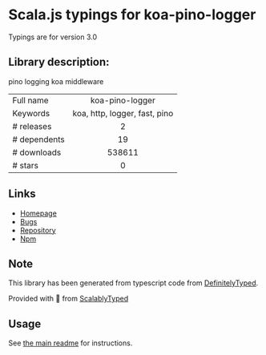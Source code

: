 
# Scala.js typings for koa-pino-logger

Typings are for version 3.0

## Library description:
pino logging koa middleware

|                    |                 |
| ------------------ | :-------------: |
| Full name          | koa-pino-logger |
| Keywords           | koa, http, logger, fast, pino |
| # releases         | 2 |
| # dependents       | 19 |
| # downloads        | 538611 |
| # stars            | 0 |

## Links
- [Homepage](https://github.com/davidmarkclements/koa-pino-logger#readme)
- [Bugs](https://github.com/davidmarkclements/koa-pino-logger/issues)
- [Repository](https://github.com/davidmarkclements/koa-pino-logger)
- [Npm](https://www.npmjs.com/package/koa-pino-logger)
    


## Note
This library has been generated from typescript code from [DefinitelyTyped](https://definitelytyped.org).

Provided with :purple_heart: from [ScalablyTyped](https://github.com/oyvindberg/ScalablyTyped)

## Usage
See [the main readme](../../readme.md) for instructions.



